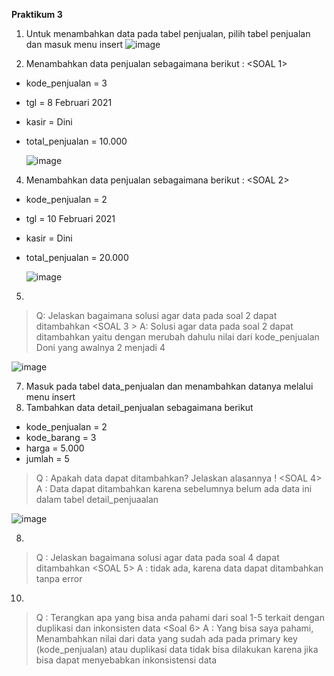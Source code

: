 **Praktikum 3**

1. Untuk menambahkan data pada tabel penjualan, pilih tabel penjualan dan masuk menu insert
	![image](https://github.com/rafaxputra/learn_myphpadmin/assets/75997309/8613d3d6-d0e7-438d-bf25-883e2cf06063)

2. Menambahkan data penjualan sebagaimana berikut : <SOAL 1>
- kode_penjualan = 3 
- tgl = 8 Februari 2021 
- kasir = Dini 
- total_penjualan = 10.000

	![image](https://github.com/rafaxputra/learn_myphpadmin/assets/75997309/c24c94d9-de9b-417d-bb18-865bdf3045d9)

4. Menambahkan data penjualan sebagaimana berikut : <SOAL 2>
- kode_penjualan = 2 
- tgl = 10 Februari 2021 
- kasir = Dini 
- total_penjualan = 20.000

	![image](https://github.com/rafaxputra/learn_myphpadmin/assets/75997309/88574e46-b614-4d95-9b96-55fba8d50c52)

5.
> Q: Jelaskan bagaimana solusi agar data pada soal 2 dapat ditambahkan <SOAL 3 >
> A: Solusi agar data pada soal 2 dapat ditambahkan yaitu dengan merubah dahulu nilai dari kode_penjualan Doni yang awalnya 2 menjadi 4

![image](https://github.com/rafaxputra/learn_myphpadmin/assets/75997309/c794447e-36f8-4b19-8525-2d752da7d9a8)

7. Masuk pada tabel data_penjualan dan menambahkan datanya melalui menu insert
8. Tambahkan data detail_penjualan sebagaimana berikut 
- kode_penjualan = 2 
- kode_barang = 3 
- harga = 5.000 
- jumlah = 5 
> Q : Apakah data dapat ditambahkan? Jelaskan alasannya ! <SOAL 4>
> A : Data dapat ditambahkan karena sebelumnya belum ada data ini dalam tabel detail_penjuaalan

![image](https://github.com/rafaxputra/learn_myphpadmin/assets/75997309/5d2546ae-dc8b-43d8-95bc-0a2225d3ba7c)


8. 
> Q : Jelaskan bagaimana solusi agar data pada soal 4 dapat ditambahkan <SOAL 5>
> A : tidak ada, karena data dapat ditambahkan tanpa error
10. 
> Q : Terangkan apa yang bisa anda pahami dari soal 1-5 terkait dengan duplikasi dan inkonsisten data <Soal 6>
> A : Yang bisa saya pahami, Menambahkan nilai dari data yang sudah ada pada primary key (kode_penjualan) atau duplikasi data tidak bisa dilakukan karena jika bisa dapat menyebabkan inkonsistensi data

